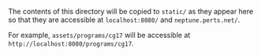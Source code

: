 The contents of this directory will be copied to `static/` as they appear here so that they are accessible at `localhost:8080/` and `neptune.perts.net/`.

For example, `assets/programs/cg17` will be accessible at `http://localhost:8080/programs/cg17`.